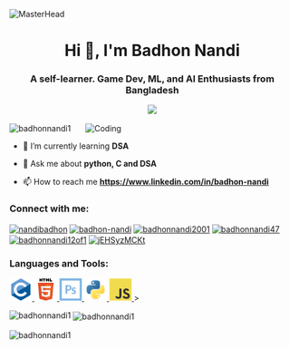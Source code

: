 ![MasterHead](https://cdn.discordapp.com/attachments/1055691455110332469/1100070571963846736/banner.png)
<h1 align="center">Hi 👋, I'm Badhon Nandi</h1>
<h3 align="center">A self-learner.  Game Dev, ML, and AI Enthusiasts from Bangladesh</h3>
<p align="center">
<!--   <a href="https://github.com/DenverCoder1/readme-typing-svg"> -->
    <img src="https://readme-typing-svg.herokuapp.com?color=E22FE4&width=380&height=45&lines=Development+and+ML+Enthusiast;Learning+In+Public;Self+Learner;Helping+Others;Nice+To+Meet+You+...&center=true"></a>
</p>

<img align="right" alt="Coding" width="370" src="https://cdn.discordapp.com/attachments/1055691455110332469/1100064817835954226/giphy.gif">

<p align="left"> <img src="https://komarev.com/ghpvc/?username=badhonnandi1&label=Profile%20views&color=0e75b6&style=flat" alt="badhonnandi1" /> </p>


- 🌱 I’m currently learning **DSA**

- 💬 Ask me about **python, C and DSA**

- 📫 How to reach me **https://www.linkedin.com/in/badhon-nandi**

<h3 align="left">Connect with me:</h3>
<p align="left">
<a href="https://twitter.com/nandibadhon" target="blank"><img align="center" src="https://raw.githubusercontent.com/rahuldkjain/github-profile-readme-generator/master/src/images/icons/Social/twitter.svg" alt="nandibadhon" height="30" width="40" /></a>
<a href="https://linkedin.com/in/badhon-nandi" target="blank"><img align="center" src="https://raw.githubusercontent.com/rahuldkjain/github-profile-readme-generator/master/src/images/icons/Social/linked-in-alt.svg" alt="badhon-nandi" height="30" width="40" /></a>
<a href="https://fb.com/badhonnandi2001" target="blank"><img align="center" src="https://raw.githubusercontent.com/rahuldkjain/github-profile-readme-generator/master/src/images/icons/Social/facebook.svg" alt="badhonnandi2001" height="30" width="40" /></a>
<a href="https://instagram.com/badhonnandi47" target="blank"><img align="center" src="https://raw.githubusercontent.com/rahuldkjain/github-profile-readme-generator/master/src/images/icons/Social/instagram.svg" alt="badhonnandi47" height="30" width="40" /></a>
<a href="https://www.hackerrank.com/badhonnandi12of1" target="blank"><img align="center" src="https://raw.githubusercontent.com/rahuldkjain/github-profile-readme-generator/master/src/images/icons/Social/hackerrank.svg" alt="badhonnandi12of1" height="30" width="40" /></a>
<a href="https://discord.gg/Uuct8h9sAg" target="blank"><img align="center" src="https://raw.githubusercontent.com/rahuldkjain/github-profile-readme-generator/master/src/images/icons/Social/discord.svg" alt="jEHSyzMCKt" height="30" width="40" /></a>
</p>

<h3 align="left">Languages and Tools:</h3>
<p align="left"> <a href="https://www.cprogramming.com/" target="_blank" rel="noreferrer"> <img src="https://raw.githubusercontent.com/devicons/devicon/master/icons/c/c-original.svg" alt="c" width="40" height="40"/> </a> <a href="https://www.w3.org/html/" target="_blank" rel="noreferrer"> <img src="https://raw.githubusercontent.com/devicons/devicon/master/icons/html5/html5-original-wordmark.svg" alt="html5" width="40" height="40"/> </a> <a href="https://www.photoshop.com/en" target="_blank" rel="noreferrer"> <img src="https://raw.githubusercontent.com/devicons/devicon/master/icons/photoshop/photoshop-line.svg" alt="photoshop" width="40" height="40"/> </a> <a href="https://www.python.org" target="_blank" rel="noreferrer"> <img src="https://raw.githubusercontent.com/devicons/devicon/master/icons/python/python-original.svg" alt="python" width="40" height="40"/> </a><a href="https://www.javascript.com" target="_blank" rel="noreferrer"> <img src="https://raw.githubusercontent.com/devicons/devicon/master/icons/javascript/javascript-original.svg" alt="javascript" width="40" height="40"/> </a>></p>

<p><img align="left" src="https://github-readme-stats.vercel.app/api/top-langs?username=badhonnandi1&show_icons=true&locale=en&layout=compact" alt="badhonnandi1" /></p>

<p>&nbsp;<img align="center" src="https://github-readme-stats.vercel.app/api?username=badhonnandi1&show_icons=true&locale=en" alt="badhonnandi1" /></p>

<p><img align="center" src="https://github-readme-streak-stats.herokuapp.com/?user=badhonnandi1&" alt="badhonnandi1" /></p>
